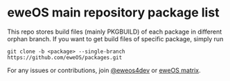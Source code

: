# eweOS main repository package list

This repo stores build files (mainly PKGBUILD) of each package in different orphan branch. If you want to get build files of specific package, simply run

```
git clone -b <package> --single-branch https://github.com/eweOS/packages.git
```

For any issues or contributions, join [@eweos4dev](https://t.me/eweos4dev) or [eweOS matrix](https://matrix.to/#/#os:ewe.moe).
